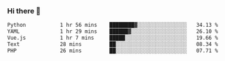 ### Hi there 👋

<!--START_SECTION:waka-->

```txt
Python           1 hr 56 mins    ████████▓░░░░░░░░░░░░░░░░   34.13 %
YAML             1 hr 29 mins    ██████▓░░░░░░░░░░░░░░░░░░   26.10 %
Vue.js           1 hr 7 mins     █████░░░░░░░░░░░░░░░░░░░░   19.66 %
Text             28 mins         ██░░░░░░░░░░░░░░░░░░░░░░░   08.34 %
PHP              26 mins         ██░░░░░░░░░░░░░░░░░░░░░░░   07.71 %
```

<!--END_SECTION:waka-->

<!--
**Jonas-VanHaeken/Jonas-VanHaeken** is a ✨ _special_ ✨ repository because its `README.md` (this file) appears on your GitHub profile.

Here are some ideas to get you started:

- 🔭 I’m currently working on ...
- 🌱 I’m currently learning ...
- 👯 I’m looking to collaborate on ...
- 🤔 I’m looking for help with ...
- 💬 Ask me about ...
- 📫 How to reach me: ...
- 😄 Pronouns: ...
- ⚡ Fun fact: ...
-->
